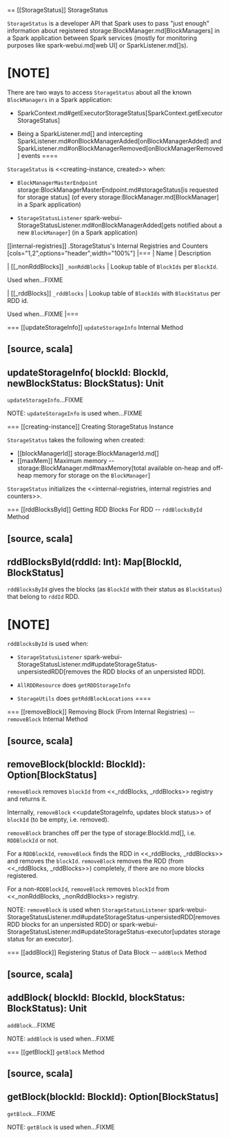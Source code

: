 == [[StorageStatus]] StorageStatus

`StorageStatus` is a developer API that Spark uses to pass "just enough" information about registered storage:BlockManager.md[BlockManagers] in a Spark application between Spark services (mostly for monitoring purposes like spark-webui.md[web UI] or SparkListener.md[]s).

[NOTE]
====
There are two ways to access `StorageStatus` about all the known `BlockManagers` in a Spark application:

* SparkContext.md#getExecutorStorageStatus[SparkContext.getExecutorStorageStatus]

* Being a SparkListener.md[] and intercepting SparkListener.md#onBlockManagerAdded[onBlockManagerAdded] and SparkListener.md#onBlockManagerRemoved[onBlockManagerRemoved] events
====

`StorageStatus` is <<creating-instance, created>> when:

* `BlockManagerMasterEndpoint` storage:BlockManagerMasterEndpoint.md#storageStatus[is requested for storage status] (of every storage:BlockManager.md[BlockManager] in a Spark application)

* `StorageStatusListener` spark-webui-StorageStatusListener.md#onBlockManagerAdded[gets notified about a new `BlockManager`] (in a Spark application)

[[internal-registries]]
.StorageStatus's Internal Registries and Counters
[cols="1,2",options="header",width="100%"]
|===
| Name
| Description

| [[_nonRddBlocks]] `_nonRddBlocks`
| Lookup table of `BlockIds` per `BlockId`.

Used when...FIXME

| [[_rddBlocks]] `_rddBlocks`
| Lookup table of `BlockIds` with `BlockStatus` per RDD id.

Used when...FIXME
|===

=== [[updateStorageInfo]] `updateStorageInfo` Internal Method

[source, scala]
----
updateStorageInfo(
  blockId: BlockId,
  newBlockStatus: BlockStatus): Unit
----

`updateStorageInfo`...FIXME

NOTE: `updateStorageInfo` is used when...FIXME

=== [[creating-instance]] Creating StorageStatus Instance

`StorageStatus` takes the following when created:

* [[blockManagerId]] storage:BlockManagerId.md[]
* [[maxMem]] Maximum memory -- storage:BlockManager.md#maxMemory[total available on-heap and off-heap memory for storage on the `BlockManager`]

`StorageStatus` initializes the <<internal-registries, internal registries and counters>>.

=== [[rddBlocksById]] Getting RDD Blocks For RDD -- `rddBlocksById` Method

[source, scala]
----
rddBlocksById(rddId: Int): Map[BlockId, BlockStatus]
----

`rddBlocksById` gives the blocks (as `BlockId` with their status as `BlockStatus`) that belong to `rddId` RDD.

[NOTE]
====
`rddBlocksById` is used when:

* `StorageStatusListener` spark-webui-StorageStatusListener.md#updateStorageStatus-unpersistedRDD[removes the RDD blocks of an unpersisted RDD].

* `AllRDDResource` does `getRDDStorageInfo`
* `StorageUtils` does `getRddBlockLocations`
====

=== [[removeBlock]] Removing Block (From Internal Registries) -- `removeBlock` Internal Method

[source, scala]
----
removeBlock(blockId: BlockId): Option[BlockStatus]
----

`removeBlock` removes `blockId` from <<_rddBlocks, _rddBlocks>> registry and returns it.

Internally, `removeBlock` <<updateStorageInfo, updates block status>> of `blockId` (to be empty, i.e. removed).

`removeBlock` branches off per the type of storage:BlockId.md[], i.e. `RDDBlockId` or not.

For a `RDDBlockId`, `removeBlock` finds the RDD in <<_rddBlocks, _rddBlocks>> and removes the `blockId`. `removeBlock` removes the RDD (from <<_rddBlocks, _rddBlocks>>) completely, if there are no more blocks registered.

For a non-``RDDBlockId``, `removeBlock` removes `blockId` from <<_nonRddBlocks, _nonRddBlocks>> registry.

NOTE: `removeBlock` is used when `StorageStatusListener` spark-webui-StorageStatusListener.md#updateStorageStatus-unpersistedRDD[removes RDD blocks for an unpersisted RDD] or spark-webui-StorageStatusListener.md#updateStorageStatus-executor[updates storage status for an executor].

=== [[addBlock]] Registering Status of Data Block -- `addBlock` Method

[source, scala]
----
addBlock(
  blockId: BlockId,
  blockStatus: BlockStatus): Unit
----

`addBlock`...FIXME

NOTE: `addBlock` is used when...FIXME

=== [[getBlock]] `getBlock` Method

[source, scala]
----
getBlock(blockId: BlockId): Option[BlockStatus]
----

`getBlock`...FIXME

NOTE: `getBlock` is used when...FIXME
